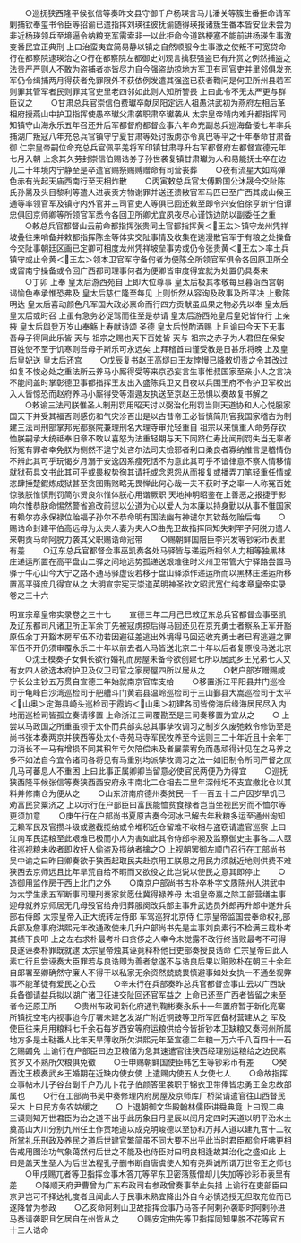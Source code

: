 <!-- { "loadSidebar": true } -->
　　○巡抚狭西隆平候张信等奏昨文县守御千户杨瑛言马儿潘关等簇生番拒命请军剿捕钦奉玺书令臣等招谕已遣指挥刘瑛往彼抚谕随得瑛报诸簇生番本皆安业未尝为非近杨瑛领兵至境逼令纳粮充军需索非一以此拒命今道路梗塞不能前进杨瑛生事激变番民宜正典刑  上曰治蛮夷宜简易静以镇之自然顺服今生事激之使叛不可宽贷命行在都察院逮瑛治之○行在都察院左都御史刘观言擒获强盗已有升赏之例然捕盗之法贵严严则人不敢为盗捕者亦皆尽力自今强盗劫掠地方军卫有司官吏并里邻俱发充军仍令缉捕两月得获者免罪限外不获依例发遣其强盗已获者鞫问是何卫所州县若军则罪其管军者民则罪其官吏里老四邻如此则人知所警畏  上曰此令不无太严更与群臣议之
　　○甘肃总兵官崇信伯费瓛卒献凤阳定远人祖愚洪武初为燕府左相后革相府授燕山中护卫指挥使愚卒瓛父肃袭职肃卒瓛袭从  太宗皇帝靖内难升都指挥同知镇守山海永乐五年召还升后军都督府都督佥事六年命充副总兵巡海备倭七年率兵捕湖广叛寇八年充总兵官镇守宁夏甘肃等处讨叛虏亦令真巴等平之十年奉命甘肃备御  仁宗皇帝嗣位命充总兵官佩平羗将军印镇甘肃寻升右军都督府左都督宣德元年七月入朝  上念其久劳封崇信伯赐诰券子孙世袭复镇甘肃瓛为人和易能抚士卒在边几二十年境内宁静至是卒遣官赐祭赐赙赠命有司营丧葬
　　○夜有流星大如鸡弹色赤有光起天庙西南行至天相炸散
　　○丙寅敕总兵官太傅黔国公沐晟今交阯陈氏孙暠及头目黎利等遣人进表贡方物谢罪并送还溃散官军马匹已至广西其成山候王通等率领官军及镇守内外官并三司官吏人等俱已回还敕至即令兴安伯徐亨新宁伯谭忠俱回京师卿等所领官军悉令各回卫所卿尤宜夙夜尽心谨饬边防以副委任之重
　　○敕总兵官都督山云前命都指挥张贵同土官都指挥黄＜王厷＞镇守龙州凭祥坡叠往来哨备并敕都指挥陈全等体实交阯事情及收集在逃漫散官军于有粮之处操备今交阯事朝廷区画已定卿可相度龙州凭祥坡垒事势或仍令张贵黄＜王厷＞率土兵镇守或止令黄＜王厷＞领本卫官军守备何者为便陈全所领官军俱令各回原卫所全或留南宁操备或令回广西都司理事何者为便卿皆审度得宜就为处置仍具奏来
　　○丁卯  上奉  皇太后游西苑自  上即大位尊事  皇太后极其孝敬每旦暮诣西宫朝谒愉色奉承惟恐弗及  皇太后慈仁隆至每见  上则忻然从容询及政事及所平决  上敷陈明达  皇太后喜动颜色凡军国大政必禀命而行四方贡献虽瓜果之物必先以奉  皇太后  皇太后或时召  上虽有急务必促驾而往至是恭请  皇太后游西苑皇后皇妃皆侍行  上亲掖  皇太后舆登万岁山奉觞上寿献诗颂  圣德  皇太后悦酌酒赐  上且谕曰今天下无事吾母子得同此乐皆  天与  祖宗之赐也天下百姓皆  天与  祖宗之赤子为人君但在保安百姓使不至于饥寒则吾母子斯乐可永远矣  上拜稽首曰谨受教是日甚乐将晚  上及皇后皇妃送  皇太后还宫
　　○戊辰复书赵王高燧曰王友悖慢已降敕切责之令其改过如复不悛必处之重法所云养马小厮得受等来京恐妄言生事惟叔国家至亲小人之言决不能间盖时掌彰德卫事都指挥王友出入盛陈兵卫又日夜以兵围王府不令护卫军校出入人皆惊恐而赵府养马小厮得受等潜遁友执送至京赵王恐惧以奏故复书解之
　　○敕谕三法司朕惟圣人制刑罚用昭天讨以弼治化刑罚当则天道协和人心悦服家国天下并受其福否则感伤和气灾沴百出是以古昔帝王必皆慎简刑官我国家稽古为制建三法司刑部掌邦宪都察院兼理刑名大理寺审允轻重自  祖宗以来慎重人命务存钦恤朕嗣承大统祗奉旧章不敢以喜怒为法重轻期与天下同跻仁寿比闻刑罚失当无辜者衔冤有罪者幸免朕为恻然不遑宁处咨尔法司夫憸邪者利口柔良者寡纳惟言是稽情伪不辨此其可乎玩愒岁月溺于安逸囚系瘦死恬不为意此其可乎不谙律意不察人情移情就狱苟具文书此其可乎或畏权势徇其请托或念恩怨从而报复或播弄刀笔轻重任情或恣肆捶楚鍜炼成狱甚至贪图贿赂略无畏惮此何心哉一夫不获时予之辜一人称冤百姓惊骇朕惟慎刑罚简尔贤良尔惟体朕心用谐厥职  天地神明昭鉴在上善恶之报捷于影响尔惟恭朕命惕然警省追改前愆以公道为心以爱人为本廉以持身勤以从事不惟国家有赖尔亦永保禄位贻福子孙尔不恭命明有国法幽有神谴尔其钦哉勿贻后悔
　　○赐诰命封建平伯高远母为太夫人妻为夫人○曲先卫故指挥同知失剌罕子阿脱力遣人来朝贡马命阿脱力袭其父职赐诰命冠带
　　○赐朝鲜国陪臣李兴发等钞彩币表里有差
　　○辽东总兵官都督佥事巫凯奏各处马驿皆与递运所相邻人力相等独黑林庄递运所置在高平盘山二驿之间地远势孤递送艰难往时义州卫带管大宁驿路尝置马驿于牛心山今大宁之路不通马驿虚设若移于盘山驿添作递运所而以黑林庄递运所移置高平驿庶几得宜从之
大明宣宗宪天崇道英明神圣钦文昭武宽仁纯孝章皇帝实录卷之三十六



明宣宗章皇帝实录卷之三十七
　　宣德三年二月己巳敕辽东总兵官都督佥事巫凯及辽东都司凡诸卫所正军余丁先被寇虏掠后得马回还见在京充勇士者察系正军开豁原伍余丁开豁本房军伍不动若因避征差逃出外境得马回还收充勇士者已宥逃避之罪军伍不开仍须审覆永乐二十年以前去者人马皆送北京二十年以后者复原役马送北京
　　○沈王模奏子女俱长欲行婚礼而房屋未备今欲创建七所以居武乡王兄弟七人又有女四人欲选本府护卫及仪卫司官之家房屋四所以居从之
　　○敕户部岁赠赐咸宁长公主钞五万贯自宣德三年始就南京官库支给
　　○移置浙江平阳县井门巡检司于龟峰白沙湾巡检司于舥艚斗门黄岩县温岭巡检司于三山鄞县大嵩巡检司于太平＜山奥＞定海县崎头巡检司于霞屿＜山奥＞初建各司皆傍海后缘海居民尽入内地而巡检司皆孤立奏请移置  上命浙江三司覆勘至是三司奏移置为宜从之
　　○  上尝以马政国之所重虽领于太仆而兵部实总其事孳牧调习之制岁久废弛敕令修饬至是尚书张本奏两京并狭西等处太仆寺苑马寺军民牧养至今远则三二十年近且十余年丁力消长不一马有增损不同其积年亏欠陪偿未及者屡蒙宥免而愚顽得计见在之马养之多不如法自今宜令诸司各将见有马重别均派孳牧调习之法一如旧制令所司严督之庶几马可蕃息人不重困  上曰此事正属卿卿当留意必使官民两便乃为得宜
　　○巡抚狭西隆平候张信等奏狭西西安府永丰南北二仓相去二里年深倾圯不支宜撤北仓以其料并修南仓为便从之
　　○山东济南府德州奏贫民一千一百五十二户因岁旱饥已劝富民贷粟济之  上以示行在户部臣曰富民能恤贫食禄者岂当坐视民穷而不恤尔等更须加意
　　○庚午行在户部尚书夏原吉奏今河冰已解去年秋粮多运至通州询知无赖军民及官攒斗级或邀截揽纳或令堆积近仓留难不收相与盗窃请遣官巡察  上曰江南军民运粮至此艰难已极而小人为害如此其令侍郎李昶及监察御史主事各二人亟往巡视粮未收者即收奸人偷盗及揽纳者擒之○  上视朝罢御左顺门召行在工部尚书吴中谕之曰昨日卿奏欲于狭西起取民夫赴京用工朕思之用民力须就近地则供费不难狭西去京师远且比年旱荒自给不暇而又欲役之此岂说以使民之意其即停止
　　○造御用监作房于西上北门之外
　　○南京户部尚书古朴卒朴字文质陈州人洪武中为太学生隶五军断事司理刑奏家贫愿仕冀得禄养母  太祖皇帝嘉之除工部营缮主事迎母就养京师居无几母殁官给舟归葬服阕改兵部主事升武选员外郎再升郎中遂升兵部右侍郎  太宗皇帝入正大统转左侍郎  车驾巡狩北京侍  仁宗皇帝监国尝奉命权礼部兵部及詹事府洪熙元年改通政使未几升户部尚书先是主事刘良素行不检满三载朴考其绩下良叩  上之左右求朴最考朴曰贪侈之人幸今未觉露不改行终当败最考不可得良遂诬奏朴罪既就逮  太宗皇帝烛其诬竟释朴他日吏部奏授良诰命  仁宗皇帝曰此人素亡行且尝诬奏大臣罪若与良诰即为善者怠遂不与诰良后果以赃败朴在朝三十余年自郎署至卿确然守廉人不得干以私家无余资然兢兢畏慎避事如处女执一不通坐视弊事不能革徒有爱民之心云
　　○辛未行在兵部奏昨总兵官都督佥事山云以广西缺兵备御请益兵拟以湖广诸卫征进交阯回还官军益之  上命已还至广西者皆留之未至者令还原卫所
　　○贵州布政司新化府通判鞠彬奏永乐十一年置府暂于新化亮寨所镇抚空宅内视事迨今厅署未建乞发湖广附近铜鼓等卫所军匠备材营建从之
军及使臣往来月用粮料七千余石每岁西安等府运粮供给今皆折钞本卫缺粮又奏河州所属地方多是土鞑番人比年天旱薄收所欠洪熙元年至宣德二年粮一万六千八百四十一石乞赐蠲免  上谕行在户部臣曰边卫粮储为急其速遣官往狭西经理别运粮给之边民素贫岁又不熟所欠粮俱免徵
　　○壬申赐朝鲜国使臣韩乞生等钞彩币有差
　　○癸酉沈王模奏武乡王婚期在近缺内使女使  上遣赐内使五人女使七人
　　○命故指挥佥事帖木儿子谷台副千户乃儿卜花子伯颜答里袭职于锦衣卫带俸皆忠勇王金忠故部属也
　　○行在工部尚书吴中奏修理内府房屋及京师库厂桥梁请遣官往山西督民采木  上曰民方务农姑缓之
　　○  上退朝御文华殿翰林儒臣讲舜典竟  上曰观二典三谟则知万世君臣为治之道不出乎此历象日月星辰以闰月定四时天道以明平治水土奠高山大川分别九州任土作贡地道以成克明峻德以至协和万邦人道以建九官十二牧所掌礼乐刑政及养民之道后世建官繁简虽不同大要不出乎此当时君臣都俞吁咈更相告戒用图治功气象蔼然何后世之不能及也侍臣对曰明良相逢故其治化之盛如此  上曰是盖天生圣人为后世法程孔子删书断自唐虞使人知有尧舜诚所谓万世帝王之师也
　　○甲戌赐兀者等卫指挥佥事木答兀等罕东卫密落簇僧却儿失加等钞彩币表里有差
　　○降顺天府尹曹曾为广东布政司右参政曾奏事举止失措  上谕行在吏部臣曰京尹岂可不择达礼度者且闻此人于民事未熟宜降出外自今必慎选授无但取充位而已遂降曾为参政
　　○乙亥命阿剌山卫故指挥佥事乃马答子阿剌孙袭职时阿剌孙进马奏请袭职且乞居自在州皆从之
　　○赐安定曲先等卫指挥同知果脱不花等官五十三人诰命
